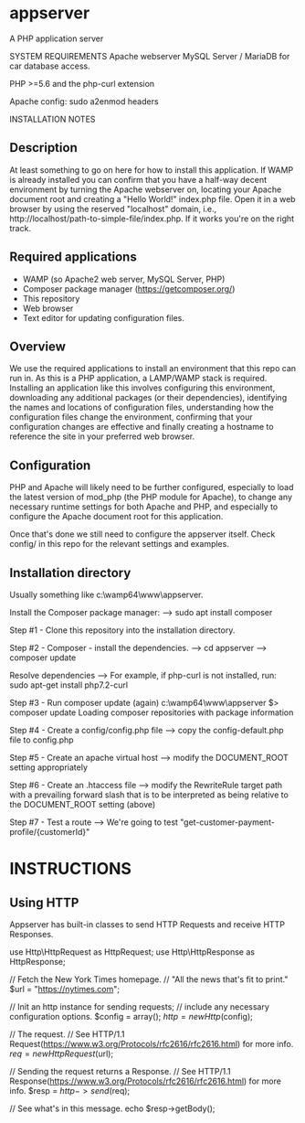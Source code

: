 # appserver
A PHP application server

SYSTEM REQUIREMENTS
Apache webserver
MySQL Server / MariaDB for car database access.

PHP >=5.6 and the php-curl extension

Apache config:
sudo a2enmod headers



INSTALLATION NOTES
## Description 
At least something to go on here for how to install this application. If WAMP is already installed you can confirm that you have a half-way decent environment by turning the Apache webserver on, locating your Apache document root and creating a "Hello World!" index.php file.  Open it in a web browser by using the reserved "localhost" domain, i.e., http://localhost/path-to-simple-file/index.php.  If it works you're on the right track.

## Required applications
- WAMP (so Apache2 web server, MySQL Server, PHP)
- Composer package manager (https://getcomposer.org/)
- This repository
- Web browser
- Text editor for updating configuration files.

## Overview
We use the required applications to install an environment that this repo can run in.  As this is a PHP application, a LAMP/WAMP stack is required.  Installing an application like this involves configuring this environment, downloading any additional packages (or their dependencies), identifying the names and locations of configuration files, understanding how the configuration files change the environment, confirming that your configuration changes are effective and finally creating a hostname to reference the site in your preferred web browser.

## Configuration
PHP and Apache will likely need to be further configured, especially to load the latest version of mod_php (the PHP module for Apache), to change any necessary runtime settings for both Apache and PHP, and especially to configure the Apache document root for this application.

Once that's done we still need to configure the appserver itself.  Check config/ in this repo for the relevant settings and examples.

## Installation directory
Usually something like c:\wamp64\www\appserver.


Install the Composer package manager:
--> sudo apt install composer

Step #1 - Clone this repository into the installation directory.

Step #2 - Composer - install the dependencies.
 --> cd appserver
 --> composer update
 
Resolve dependencies
 --> For example, if php-curl is not installed, run:
    sudo apt-get install php7.2-curl

Step #3 - Run composer update (again)
c:\wamp64\www\appserver $> composer update
Loading composer repositories with package information
 
Step #4 - Create a config/config.php file
 --> copy the config-default.php file to config.php

Step #5 - Create an apache virtual host
 --> modify the DOCUMENT_ROOT setting appropriately
 
Step #6 - Create an .htaccess file
  --> modify the RewriteRule target path with a prevailing forward slash that is to be interpreted as being relative to the DOCUMENT_ROOT setting (above)

Step #7 - Test a route
 --> We're going to test "get-customer-payment-profile/{customerId}"





# INSTRUCTIONS
## Using HTTP
Appserver has built-in classes to send HTTP Requests and receive HTTP Responses.


use Http\HttpRequest as HttpRequest; 
use Http\HttpResponse as HttpResponse;


// Fetch the New York Times homepage.
// "All the news that's fit to print."
$url = "https://nytimes.com";

// Init an http instance for sending requests;
// include any necessary configuration options.
$config = array();
$http = new Http($config);

// The request.
// See HTTP/1.1 Request(https://www.w3.org/Protocols/rfc2616/rfc2616.html) for more info.
$req = new HttpRequest($url);

// Sending the request returns a Response.
// See HTTP/1.1 Response(https://www.w3.org/Protocols/rfc2616/rfc2616.html) for more info.
$resp = $http->send($req);

// See what's in this message.
echo $resp->getBody();
